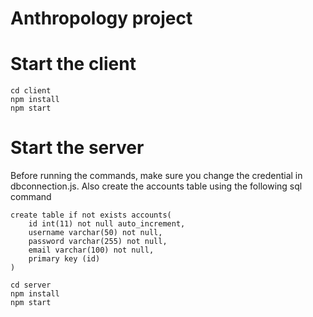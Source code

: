 # Anthropology project

# Start the client
```
cd client
npm install
npm start
```

# Start the server
Before running the commands, make sure you change the credential in dbconnection.js.
Also create the accounts table using the following sql command
```
create table if not exists accounts(
	id int(11) not null auto_increment,
	username varchar(50) not null,
	password varchar(255) not null,
	email varchar(100) not null,
	primary key (id)
)
```
```
cd server
npm install
npm start
```
